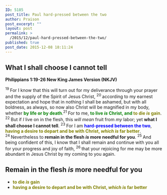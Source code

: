 ```yaml
---
ID: 5185
post_title: Paul hard-pressed between the two
author: Praison
post_excerpt: ""
layout: post
permalink: >
  /2015/12/paul-hard-pressed-between-the-two/
published: true
post_date: 2015-12-08 18:11:24
---
```

<h2><strong>What I shall choose I cannot tell</strong></h2>
<strong><span class="passage-display-bcv">Philippians 1:19-26
</span><span class="passage-display-version">New King James Version (NKJV)</span></strong>

<span class="text Phil-1-19"><sup class="versenum">19 </sup>For I know that this will turn out for my deliverance through your prayer and the supply of the Spirit of Jesus Christ, </span><span id="en-NKJV-29382" class="text Phil-1-20"><sup class="versenum">20 </sup>according to my earnest expectation and hope that in nothing I shall be ashamed, but with all boldness, as always, so now also Christ will be magnified in my body, whether <strong><span style="color: #008000;">by life or by death</span></strong>.</span><span id="en-NKJV-29383" class="text Phil-1-21"><sup class="versenum">21 </sup>For to me, <span style="color: #008000;"><strong>to live <i>is</i> Christ, and <span style="color: #808000;">to die <i>is</i> gain</span></strong></span>. </span><span id="en-NKJV-29384" class="text Phil-1-22"><sup class="versenum">22 </sup>But if <i>I</i> live on in the flesh, this <i>will mean</i> fruit from <i>my</i> labor; yet <strong>what I shall choose I cannot tell</strong>. </span><span id="en-NKJV-29385" class="text Phil-1-23"><sup class="versenum">23 </sup>For I am <strong><span style="color: #0000ff;">hard-pressed between the two</span></strong>, <span style="color: #808000;"><strong>having a desire to depart and be with Christ, <i>which is</i> far better</strong></span>. </span><span id="en-NKJV-29386" class="text Phil-1-24"><sup class="versenum">24 </sup>Nevertheless to <strong>remain in the flesh <i>is</i> more needful for you</strong>. </span><span id="en-NKJV-29387" class="text Phil-1-25"><sup class="versenum">25 </sup>And being confident of this, I know that I shall remain and continue with you all for your progress and joy of faith, </span><span id="en-NKJV-29388" class="text Phil-1-26"><sup class="versenum">26 </sup>that your rejoicing for me may be more abundant in Jesus Christ by my coming to you again.</span>
<h2><strong>Remain in the flesh <i>is</i> more needful for you</strong></h2>
<ul>
	<li><span style="color: #808000;"><strong>to die <em>is</em> gain</strong></span></li>
	<li><span style="color: #808000;"><strong>having a desire to depart and be with Christ, <i>which is</i> far better</strong></span></li>
</ul>